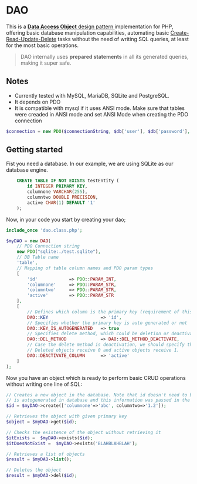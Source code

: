 # DAO
This is a [**Data Access Object** design pattern ](https://en.wikipedia.org/wiki/Data_access_object) implementation for PHP, offering basic database manipulation capabilities, automating basic [Create-Read-Update-Delete](https://en.wikipedia.org/wiki/Create,_read,_update_and_delete) tasks without the need of writing SQL queries, at least for the most basic operations.
 
> DAO internally uses **prepared statements** in all its generated queries, making it super safe.
 
## Notes
* Currently tested with MySQL, MariaDB, SQLite and PostgreSQL.
* It depends on PDO
* It is compatible with mysql if it uses ANSI mode. Make sure that tables were creaded in ANSI mode and set ANSI Mode when creating the PDO connection 
```php
$connection = new PDO($connectionString, $db['user'], $db['password'], [PDO::MYSQL_ATTR_INIT_COMMAND => 'SET sql_mode="ANSI"']); 
```

## Getting started

Fist you need a database. In our example, we are using SQLite as our database engine.
```sql
    CREATE TABLE IF NOT EXISTS testEntity (
        id INTEGER PRIMARY KEY,
        columnone VARCHAR(255),
        columntwo DOUBLE PRECISION,
        active CHAR(1) DEFAULT '1'
    );
```
Now, in your code you start by creating your dao;

```php
include_once 'dao.class.php';

$myDAO = new DAO(
    // PDO Connection string
    new PDO("sqlite:./test.sqlite"),
    // DB Table name
    'table',
    // Mapping of table column names and PDO param types
    [
        'id'            => PDO::PARAM_INT,
        'columnone'     => PDO::PARAM_STR,
        'columntwo'     => PDO::PARAM_STR,
        'active'        => PDO::PARAM_STR
    ],
    [
        // Defines which column is the primary key (requirement of this library)
        DAO::KEY                    => 'id',
        // Specifies whether the primary key is auto generated or not
        DAO::KEY_IS_AUTOGENERATED   => true
        // Specifies delete method, which could be deletion or deactivation
        DAO::DEL_METHOD             => DAO::DEL_METHOD_DEACTIVATE,
        // Case the delete method is deactivation, we should specify the column which serves as a flag
        // Deleted objects receive 0 and active objects receive 1.
        DAO::DEACTIVATE_COLUMN      => 'active'
    ]
);
```

Now you have an object which is ready to perform basic CRUD operations without writing one line of SQL:

```php
// Creates a new object in the database. Note that id doesn't need to be specified if it
// is autogenerated in database and this information was passed in the constructor
$id = $myDAO->create(['columnone'=>'abc', columntwo=>'1.2']);

// Retrieves the object with given primary key
$object = $myDAO->get($id);

// Checks the existence of the object without retrieving it
$itExists =  $myDAO->exists($id);
$itDoesNotExist =  $myDAO->exists('BLAHBLAHBLAH');

// Retrieves a list of objects
$result = $myDAO->list();

// Deletes the object
$result = $myDAO->del($id);
```

